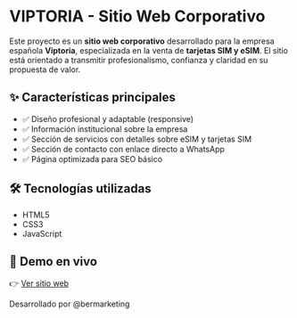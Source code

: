<!-- =======================================================
  * Proyecto: VIPtoria Sitio corporativo
  * Updated: Oct 25/23
  * PM: Bernardo Gonzalez | Team: La Agencia Creativa
  ======================================================== -->
  
  # VIPTORIA - Sitio Web Corporativo

Este proyecto es un **sitio web corporativo** desarrollado para la empresa española **Viptoria**, especializada en la venta de **tarjetas SIM y eSIM**. El sitio está orientado a transmitir profesionalismo, confianza y claridad en su propuesta de valor.

## ✨ Características principales

- ✅ Diseño profesional y adaptable (responsive)
- ✅ Información institucional sobre la empresa
- ✅ Sección de servicios con detalles sobre eSIM y tarjetas SIM
- ✅ Sección de contacto con enlace directo a WhatsApp
- ✅ Página optimizada para SEO básico

## 🛠️ Tecnologías utilizadas

- HTML5  
- CSS3  
- JavaScript

## 🚀 Demo en vivo

👉 [Ver sitio web](https://bermarketing.github.io/VIPTORIA-CORPORATIVA/)

Desarrollado por @bermarketing
